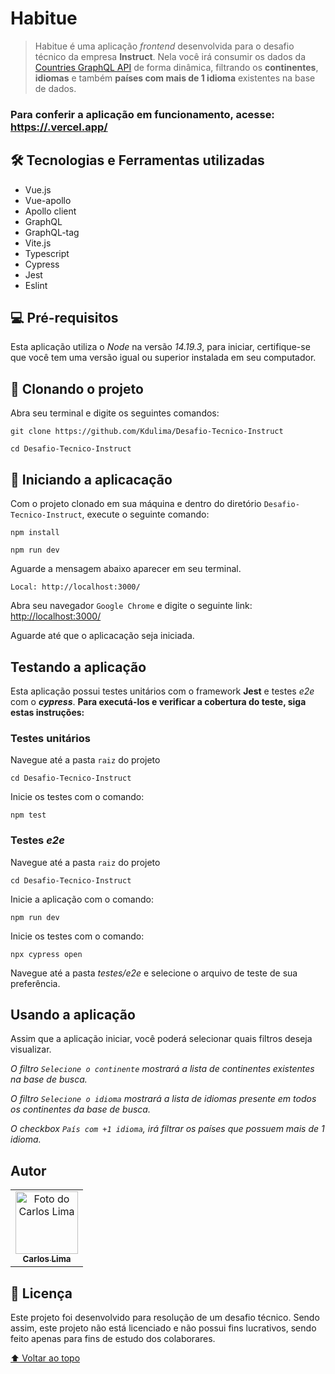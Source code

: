 # Habitue

> Habitue é uma aplicação _frontend_ desenvolvida para o desafio técnico da empresa **Instruct**. Nela você irá consumir os dados da [Countries GraphQL API](https://countries.trevorblades.com/graphql) de forma dinâmica, filtrando os **continentes**, **idiomas** e também **países com mais de 1 idioma** existentes na base de dados.

### Para conferir a aplicação em funcionamento, acesse: [https://.vercel.app/](https://instructhabitue.vercel.app/)

## 🛠️ Tecnologias e Ferramentas utilizadas

* Vue.js
* Vue-apollo
* Apollo client
* GraphQL
* GraphQL-tag
* Vite.js
* Typescript
* Cypress
* Jest
* Eslint

## 💻 Pré-requisitos

Esta aplicação utiliza o _Node_ na versão _14.19.3_, para iniciar, certifique-se que você tem uma versão igual ou superior instalada em seu computador.

## 🚀 Clonando o projeto


Abra seu terminal e digite os seguintes comandos:
```
git clone https://github.com/Kdulima/Desafio-Tecnico-Instruct

cd Desafio-Tecnico-Instruct
```
## 🚀 Iniciando a aplicacação
Com o projeto clonado em sua máquina e dentro do diretório `Desafio-Tecnico-Instruct`, execute o seguinte comando:

```
npm install
```

```
npm run dev
```
Aguarde a mensagem abaixo aparecer em seu terminal. 

```
Local: http://localhost:3000/
``` 

Abra seu navegador `Google Chrome` e digite o seguinte link:
[http://localhost:3000/](http://localhost:3000/)

Aguarde até que o aplicacação seja iniciada.

## Testando a aplicação

Esta aplicação possui testes unitários com o framework **Jest** e testes _e2e_ com o _**cypress**_. **Para executá-los e verificar a cobertura do teste, siga estas instruções:**

### **Testes unitários**

Navegue até a pasta `raiz` do projeto
```
cd Desafio-Tecnico-Instruct
```
Inicie os testes com o comando:
```
npm test
```

### **Testes _e2e_**

Navegue até a pasta `raiz` do projeto
```
cd Desafio-Tecnico-Instruct
```

Inicie a aplicação com o comando:
```
npm run dev
```

Inicie os testes com o comando:
```
npx cypress open
```

Navegue até a pasta _testes/e2e_ e selecione o arquivo de teste de sua preferência.
## Usando a aplicação

Assim que a aplicação iniciar, você poderá selecionar quais filtros deseja visualizar.

_O filtro `Selecione o continente` mostrará a lista de continentes existentes na base de busca._

_O filtro `Selecione o idioma` mostrará a lista de idiomas presente em todos os continentes da base de busca._

_O checkbox `País com +1 idioma`, irá filtrar os países que possuem mais de 1 idioma._


## Autor

<table>
  <tr>
    <td align="center">
      <a href="https://www.linkedin.com/in/carloslima90/" target="_blank" rel="noopener noreferrer">
        <img src="https://ca.slack-edge.com/TDXK4RHFF-U02DS2K8TNX-04fa7e891184-512" width="100px;" alt="Foto do Carlos Lima"/><br>
        <sub>
          <b>Carlos Lima</b>
        </sub>
      </a>
    </td>
  </tr>
</table>


## 📝 Licença

Este projeto foi desenvolvido para resolução de um desafio técnico. Sendo assim, este projeto não está licenciado e não possui fins lucrativos, sendo feito apenas para fins de estudo dos colaborares.

[⬆ Voltar ao topo](#Habitue)<br>
